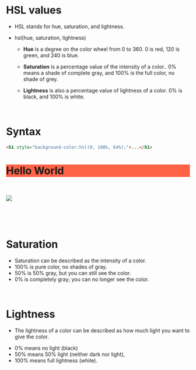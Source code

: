 # HSL values

- HSL stands for hue, saturation, and lightness.

* hsl(hue, saturation, lightness)

  - **Hue** is a degree on the color wheel from 0 to 360. 0 is red, 120 is green, and 240 is blue.

  - **Saturation** is a percentage value of the intensity of a color.. 0% means a shade of complete gray, and 100% is the full color, no shade of grey.

  - **Lightness** is also a percentage value of lightness of a color. 0% is black, and 100% is white.

&nbsp;

# Syntax

```html
<h1 style="background-color:hsl(9, 100%, 64%);">...</h1>
```

<h1 style="background-color:hsl(9, 100%, 64%);">Hello World</h1>

&nbsp;

<img src="./assets/hsl.png">

&nbsp;

&nbsp;

# Saturation

- Saturation can be described as the intensity of a color.
- 100% is pure color, no shades of gray.
- 50% is 50% gray, but you can still see the color.
- 0% is completely gray; you can no longer see the color.

&nbsp;

# Lightness

- The lightness of a color can be described as how much light you want to give the color.

* 0% means no light (black)
* 50% means 50% light (neither dark nor light),
* 100% means full lightness (white).

&nbsp;
